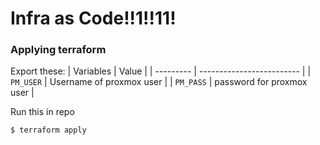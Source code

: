 # Infra as Code!!1!!11!

### Applying terraform

Export these:
| Variables | Value                     |
| --------- | ------------------------- |
| `PM_USER` | Username of proxmox user  |
| `PM_PASS` | password for proxmox user |

Run this in repo 
```
$ terraform apply
```
